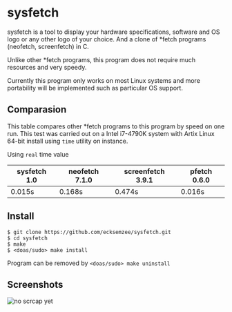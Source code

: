 # sysfetch

sysfetch is a tool to display your hardware specifications, software and OS logo or any other logo of your choice. And a clone of \*fetch programs (neofetch, screenfetch) in C.

Unlike other \*fetch programs, this program does not require much resources and very speedy.

Currently this program only works on most Linux systems and more portability will be implemented such as particular OS support.

## Comparasion

This table compares other \*fetch programs to this program by speed on one run. This test was carried out on a Intel i7-4790K system with Artix Linux 64-bit install using `time` utility on instance.

Using `real` time value

sysfetch 1.0 | neofetch 7.1.0 | screenfetch 3.9.1 | pfetch 0.6.0 |
------------ | -------------- | ----------------- | ------------ |
0.015s       | 0.168s         | 0.474s            | 0.016s       |

## Install

```
$ git clone https://github.com/ecksemzee/sysfetch.git
$ cd sysfetch
$ make
$ <doas/sudo> make install
```

Program can be removed by `<doas/sudo> make uninstall`

## Screenshots

![no scrcap yet](aa)

